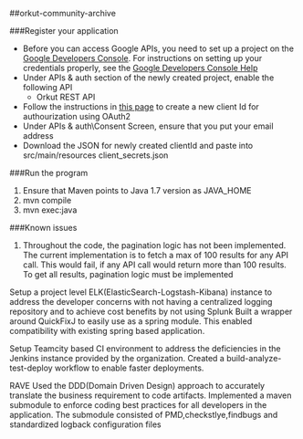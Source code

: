 ##orkut-community-archive

###Register your application
- Before you can access Google APIs, you need to set up a project on the [Google Developers Console](https://console.developers.google.com). For instructions on setting up your credentials properly, see the [Google Developers Console Help](https://developers.google.com/console/help/new/)
- Under APIs & auth section of the newly created project, enable the following API
    -   Orkut REST API
- Follow the instructions in [this page](https://developers.google.com/console/help/new/#generatingoauth2) to create a new client Id for authourization using OAuth2
- Under APIs & auth\Consent Screen, ensure that you put your email address
- Download the JSON for newly created clientId and paste into src/main/resources client_secrets.json

###Run the program
1. Ensure that Maven points to Java 1.7 version as JAVA_HOME
2. mvn compile
3. mvn exec:java


###Known issues

1. Throughout the code, the pagination logic has not been implemented. The current implementation is to fetch a max of 100 results for any API call.
    This would fail, if any API call would return more than 100 results. To get all results, pagination logic must be implemented



Setup a project level ELK(ElasticSearch-Logstash-Kibana) instance to address the developer concerns with not having a centralized logging repository and to achieve cost benefits by not using Splunk
Built a wrapper around QuickFixJ to easily use as a spring module. This enabled compatibility with existing spring based application. 

Setup Teamcity based CI environment to address the deficiencies in the Jenkins instance provided by the organization. Created a build-analyze-test-deploy workflow to enable faster deployments.

RAVE
Used the DDD(Domain Driven Design) approach to accurately translate the business requirement to code artifacts.
Implemented a maven submodule to enforce coding best practices for all developers in the application. The submodule consisted of PMD,checkstlye,findbugs and standardized logback configuration files
